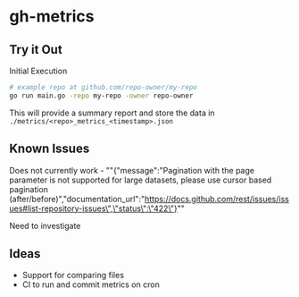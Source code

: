 # gh-metrics

## Try it Out

Initial Execution

```bash
# example repo at github.com/repo-owner/my-repo
go run main.go -repo my-repo -owner repo-owner 
```

This will provide a summary report and store the data in `./metrics/<repo>_metrics_<timestamp>.json`


## Known Issues

Does not currently work - ""{\"message\":\"Pagination with the page parameter is not supported for large datasets, please use cursor based pagination (after/before)\",\"documentation_url\":\"https://docs.github.com/rest/issues/issues#list-repository-issues\",\"status\":\"422\"}"" 

Need to investigate

## Ideas

- Support for comparing files
- CI to run and commit metrics on cron
